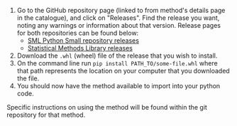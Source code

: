 1. Go to the GitHub repository page (linked to from method's details page in the catalogue), and click on "Releases". Find the release you want, noting any warnings or information about that version.
Release pages for both repositories can be found below:
    - [SML Python Small repository releases](https://github.com/ONSdigital/sml-python-small/releases)
    - [Statistical Methods Library releases](https://github.com/ONSdigital/statistical-methods-library/releases)
2. Download the `.whl` (wheel) file of the release that you wish to install.
3. On the command line run `pip install PATH_TO/some-file.whl` where that path represents the location on your computer that you downloaded the file.
4. You should now have the method available to import into your python code.

Specific instructions on using the method will be found within the git repository for that method.
